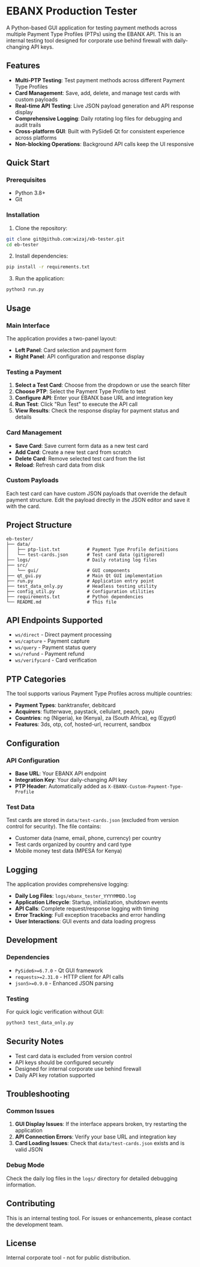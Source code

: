 # EBANX Production Tester

A Python-based GUI application for testing payment methods across multiple Payment Type Profiles (PTPs) using the EBANX API. This is an internal testing tool designed for corporate use behind firewall with daily-changing API keys.

## Features

- **Multi-PTP Testing**: Test payment methods across different Payment Type Profiles
- **Card Management**: Save, add, delete, and manage test cards with custom payloads
- **Real-time API Testing**: Live JSON payload generation and API response display
- **Comprehensive Logging**: Daily rotating log files for debugging and audit trails
- **Cross-platform GUI**: Built with PySide6 Qt for consistent experience across platforms
- **Non-blocking Operations**: Background API calls keep the UI responsive

## Quick Start

### Prerequisites

- Python 3.8+
- Git

### Installation

1. Clone the repository:
```bash
git clone git@github.com:wizaj/eb-tester.git
cd eb-tester
```

2. Install dependencies:
```bash
pip install -r requirements.txt
```

3. Run the application:
```bash
python3 run.py
```

## Usage

### Main Interface

The application provides a two-panel layout:

- **Left Panel**: Card selection and payment form
- **Right Panel**: API configuration and response display

### Testing a Payment

1. **Select a Test Card**: Choose from the dropdown or use the search filter
2. **Choose PTP**: Select the Payment Type Profile to test
3. **Configure API**: Enter your EBANX base URL and integration key
4. **Run Test**: Click "Run Test" to execute the API call
5. **View Results**: Check the response display for payment status and details

### Card Management

- **Save Card**: Save current form data as a new test card
- **Add Card**: Create a new test card from scratch
- **Delete Card**: Remove selected test card from the list
- **Reload**: Refresh card data from disk

### Custom Payloads

Each test card can have custom JSON payloads that override the default payment structure. Edit the payload directly in the JSON editor and save it with the card.

## Project Structure

```
eb-tester/
├── data/
│   ├── ptp-list.txt          # Payment Type Profile definitions
│   └── test-cards.json       # Test card data (gitignored)
├── logs/                     # Daily rotating log files
├── src/
│   └── gui/                  # GUI components
├── qt_gui.py                 # Main Qt GUI implementation
├── run.py                    # Application entry point
├── test_data_only.py         # Headless testing utility
├── config_util.py            # Configuration utilities
├── requirements.txt          # Python dependencies
└── README.md                 # This file
```

## API Endpoints Supported

- `ws/direct` - Direct payment processing
- `ws/capture` - Payment capture
- `ws/query` - Payment status query
- `ws/refund` - Payment refund
- `ws/verifycard` - Card verification

## PTP Categories

The tool supports various Payment Type Profiles across multiple countries:

- **Payment Types**: banktransfer, debitcard
- **Acquirers**: flutterwave, paystack, cellulant, peach, payu
- **Countries**: ng (Nigeria), ke (Kenya), za (South Africa), eg (Egypt)
- **Features**: 3ds, otp, cof, hosted-url, recurrent, sandbox

## Configuration

### API Configuration

- **Base URL**: Your EBANX API endpoint
- **Integration Key**: Your daily-changing API key
- **PTP Header**: Automatically added as `X-EBANX-Custom-Payment-Type-Profile`

### Test Data

Test cards are stored in `data/test-cards.json` (excluded from version control for security). The file contains:
- Customer data (name, email, phone, currency) per country
- Test cards organized by country and card type
- Mobile money test data (MPESA for Kenya)

## Logging

The application provides comprehensive logging:

- **Daily Log Files**: `logs/ebanx_tester_YYYYMMDD.log`
- **Application Lifecycle**: Startup, initialization, shutdown events
- **API Calls**: Complete request/response logging with timing
- **Error Tracking**: Full exception tracebacks and error handling
- **User Interactions**: GUI events and data loading progress

## Development

### Dependencies

- `PySide6>=6.7.0` - Qt GUI framework
- `requests>=2.31.0` - HTTP client for API calls
- `json5>=0.9.0` - Enhanced JSON parsing

### Testing

For quick logic verification without GUI:
```bash
python3 test_data_only.py
```

## Security Notes

- Test card data is excluded from version control
- API keys should be configured securely
- Designed for internal corporate use behind firewall
- Daily API key rotation supported

## Troubleshooting

### Common Issues

1. **GUI Display Issues**: If the interface appears broken, try restarting the application
2. **API Connection Errors**: Verify your base URL and integration key
3. **Card Loading Issues**: Check that `data/test-cards.json` exists and is valid JSON

### Debug Mode

Check the daily log files in the `logs/` directory for detailed debugging information.

## Contributing

This is an internal testing tool. For issues or enhancements, please contact the development team.

## License

Internal corporate tool - not for public distribution. 